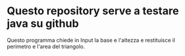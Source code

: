 # Questo repository serve a testare java su github
Questo programma chiede in Input la base e l'altezza e restituisce il perimetro e l'area del triangolo.
